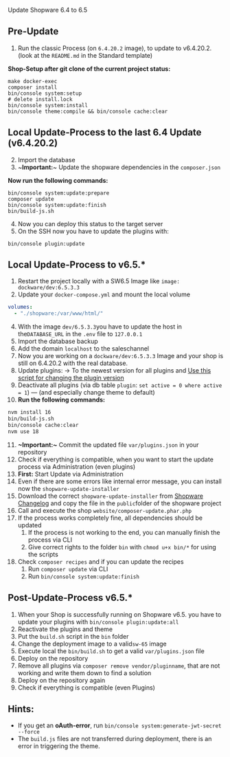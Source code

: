 Update Shopware 6.4 to 6.5

## Pre-Update
1. Run the classic Process (on `6.4.20.2` image), to update to v6.4.20.2. (look at the `README.md` in the Standard template)

**Shop-Setup after git clone of the current project status:**
```shell
make docker-exec
composer install
bin/console system:setup
# delete install.lock
bin/console system:install
bin/console theme:compile && bin/console cache:clear
```

## Local Update-Process to the last 6.4 Update (v6.4.20.2)
2. Import the database
3. ~**Important:**~ Update the shopware dependencies in the `composer.json`

**Now run the following commands:**
```shell
bin/console system:update:prepare
composer update
bin/console system:update:finish
bin/build-js.sh
```

4. Now you can deploy this status to the target server
5. On the SSH now you have to update the plugins with:

```shell
bin/console plugin:update
```

## Local Update-Process to v6.5.*

1. Restart the project locally with a SW6.5 Image like `image: dockware/dev:6.5.3.3` 
2. Update your `docker-compose.yml` and mount the local volume

```yaml
volumes:
  - "./shopware:/var/www/html/"
```

4. With the image `dev/6.5.3.3`you have to update the host in the`DATABASE_URL` in the `.env` file to `127.0.0.1` 
5. Import the database backup
6. Add the domain `localhost` to the saleschannel
7. Now you are working on a `dockware/dev:6.5.3.3` Image and your shop is still on 6.4.20.2 with the real database.
8. Update plugins: -> To the newest version for all plugins and [Use this script for changing the plugin version](bear://x-callback-url/open-note?id=38068E74-1CCE-47F9-A108-0310341A474E)
9. Deactivate all plugins (via db table `plugin`: `set active = 0 where active = 1`) — (and especially change theme to default) 
10. **Run the following commands:**
```bash
nvm install 16
bin/build-js.sh
bin/console cache:clear
nvm use 18
```

11. **~Important:~** Commit the updated file `var/plugins.json` in your repository
12. Check if everything is compatible, when you want to start the update process via Administration (even plugins) 
13. **First:** Start Update via Administration
14. Even if there are some errors like internal error message, you can install now the `shopware-update-installer`
15. Download the correct `shopware-update-installer` from [Shopware Changelog](https://www.shopware.com/de/changelog/) and copy the file in the `public`folder of the shopware project
16. Call and execute the shop `website/composer-update.phar.php`
17. If the process works completely fine, all dependencies should be updated 
    1. If the process is not working to the end, you can manually finish the process via CLI 
    2. Give correct rights to the folder `bin` with `chmod u+x bin/*` for using the scripts
18. Check `composer recipes` and if you can update the recipes
    1. Run `composer update` via CLI
    2. Run `bin/console system:update:finish`

## Post-Update-Process v6.5.*
1. When your Shop is successfully running on Shopware v6.5. you have to update your plugins with `bin/console plugin:update:all`
2. Reactivate the plugins and theme
3. Put the `build.sh` script in the `bin` folder
4. Change the deployment image to a valid`sw-65` image
5. Execute local the `bin/build.sh` to get a valid `var/plugins.json` file
6. Deploy on the repository
7. Remove all plugins via `composer remove vendor/pluginname`, that are not working and write them down to find a solution
8. Deploy on the repository again
9. Check if everything is compatible (even Plugins)


## Hints:
- If you get an **oAuth-error**, run `bin/console system:generate-jwt-secret --force`
- The `build.js` files are not transferred during deployment, there is an error in triggering the theme.
